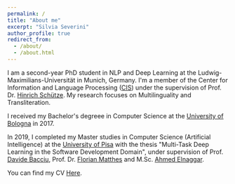 ```yaml
---
permalink: /
title: "About me"
excerpt: "Silvia Severini"
author_profile: true
redirect_from:
  - /about/
  - /about.html
---
```


I am a second-year PhD student in NLP and Deep Learning at the Ludwig-Maximilians-Universität in Munich, Germany.
I'm a member of the Center for Information and Language Processing ([CIS](https://www.cis.uni-muenchen.de/)) under the supervision of Prof. Dr. [Hinrich Schütze](https://www.cis.uni-muenchen.de/schuetze/).
My research focuses on Multilinguality and Transliteration.

I received my Bachelor's degreee in Computer Science at the [University of Bologna](https://corsi.unibo.it/laurea/informatica) in 2017.

In 2019, I completed my Master studies in Computer Science (Artificial Intelligence) at the [University of Pisa](https://didattica.di.unipi.it/laurea-magistrale-in-informatica/curricula/curriculum-artificial-intelligence/) with the thesis "Multi-Task Deep Learning in the Software Development Domain", under supervision of Prof. [Davide Bacciu](http://pages.di.unipi.it/bacciu/), Prof. Dr. [Florian Matthes](https://wwwmatthes.in.tum.de/pages/88bkmvw6y7gx/sebis%20Public%20Website/Team/Prof.%20Dr.%20Florian%20Matthes) and M.Sc. [Ahmed Elnaggar](https://wwwmatthes.in.tum.de/pages/etcg7ctr5mnl/Ahmed-Elnaggar).


You can find my CV [Here](/files/cv_SilviaSeverini.pdf).
